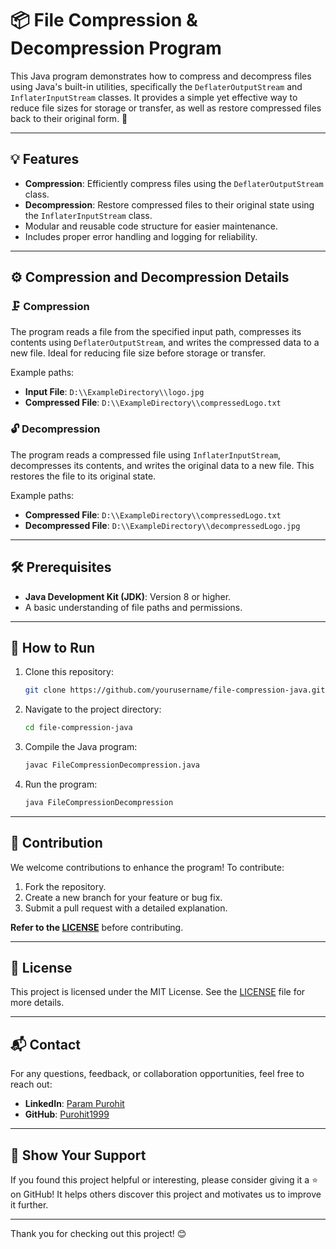 
# 📦 File Compression & Decompression Program

This Java program demonstrates how to compress and decompress files using Java's built-in utilities, specifically the `DeflaterOutputStream` and `InflaterInputStream` classes. It provides a simple yet effective way to reduce file sizes for storage or transfer, as well as restore compressed files back to their original form. 🚀

---

## 💡 Features
- **Compression**: Efficiently compress files using the `DeflaterOutputStream` class.
- **Decompression**: Restore compressed files to their original state using the `InflaterInputStream` class.
- Modular and reusable code structure for easier maintenance.
- Includes proper error handling and logging for reliability.

---

## ⚙️ Compression and Decompression Details

### 🗜️ Compression
The program reads a file from the specified input path, compresses its contents using `DeflaterOutputStream`, and writes the compressed data to a new file. Ideal for reducing file size before storage or transfer.

Example paths:
- **Input File**: `D:\\ExampleDirectory\\logo.jpg`
- **Compressed File**: `D:\\ExampleDirectory\\compressedLogo.txt`

### 🔓 Decompression
The program reads a compressed file using `InflaterInputStream`, decompresses its contents, and writes the original data to a new file. This restores the file to its original state.

Example paths:
- **Compressed File**: `D:\\ExampleDirectory\\compressedLogo.txt`
- **Decompressed File**: `D:\\ExampleDirectory\\decompressedLogo.jpg`

---

## 🛠️ Prerequisites
- **Java Development Kit (JDK)**: Version 8 or higher.
- A basic understanding of file paths and permissions.

---

## 🚀 How to Run
1. Clone this repository:
   ```bash
   git clone https://github.com/yourusername/file-compression-java.git
   ```
2. Navigate to the project directory:
   ```bash
   cd file-compression-java
   ```
3. Compile the Java program:
   ```bash
   javac FileCompressionDecompression.java
   ```
4. Run the program:
   ```bash
   java FileCompressionDecompression
   ```

---

## 🤝 Contribution
We welcome contributions to enhance the program! To contribute:
1. Fork the repository.
2. Create a new branch for your feature or bug fix.
3. Submit a pull request with a detailed explanation.

**Refer to the [LICENSE](https://github.com/Purohit1999/File-compression-Decompression-/blob/main/LICENSE)** before contributing.

---

## 📜 License
This project is licensed under the MIT License. See the [LICENSE](https://github.com/Purohit1999/File-compression-Decompression-/blob/main/LICENSE) file for more details.

---

## 📬 Contact
For any questions, feedback, or collaboration opportunities, feel free to reach out:

- **LinkedIn**: [Param Purohit](https://www.linkedin.com/in/param-p-370616310/)
- **GitHub**: [Purohit1999](https://github.com/Purohit1999)

---

## 🌟 Show Your Support
If you found this project helpful or interesting, please consider giving it a ⭐ on GitHub! It helps others discover this project and motivates us to improve it further.

---

Thank you for checking out this project! 😊
```

